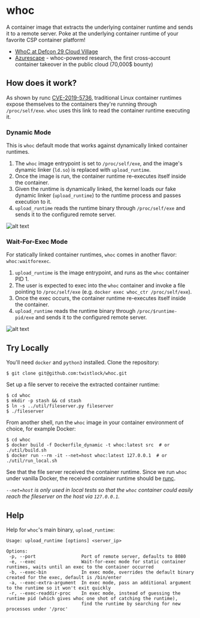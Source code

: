 # whoc
A container image that extracts the underlying container runtime and sends it to a remote server.
Poke at the underlying container runtime of your favorite CSP container platform!

- [WhoC at Defcon 29 Cloud Village](https://www.youtube.com/watch?v=DF0qoCsHKT4)
- [Azurescape](https://unit42.paloaltonetworks.com/azure-container-instances/) - whoc-powered research, the first cross-account container takeover in the public cloud (70,000$ bounty)

## How does it work?
As shown by runc [CVE-2019-5736](https://unit42.paloaltonetworks.com/breaking-docker-via-runc-explaining-cve-2019-5736/), traditional Linux container runtimes expose themselves to the containers they're running through `/proc/self/exe`. `whoc` uses this link to read the container runtime executing it.

### Dynamic Mode
This is `whoc` default mode that works against dynamically linked container runtimes.

1. The `whoc` image entrypoint is set to `/proc/self/exe`, and the image's dynamic linker (`ld.so`) is replaced with `upload_runtime`.
2. Once the image is run, the container runtime re-executes itself inside the container.
3. Given the runtime is dynamically linked, the kernel loads our fake dynamic linker (`upload_runtime`) to the runtime process and passes execution to it. 
4. `upload_runtime` reads the runtime binary through `/proc/self/exe` and sends it to the configured remote server.

![alt text](https://github.com/twistlock/whoc/blob/master/images/whoc_dynamic.png?raw=true "whoc dynamic mode")


### Wait-For-Exec Mode
For statically linked container runtimes, `whoc` comes in another flavor: `whoc:waitforexec`.

1. `upload_runtime` is the image entrypoint, and runs as the `whoc` container PID 1.
2. The user is expected to exec into the `whoc` container and invoke a file pointing to `/proc/self/exe` (e.g. `docker exec whoc_ctr /proc/self/exe`).
3. Once the exec occurs, the container runtime re-executes itself inside the container.
4. `upload_runtime` reads the runtime binary through `/proc/$runtime-pid/exe` and sends it to the configured remote server.

![alt text](https://github.com/twistlock/whoc/blob/master/images/whoc_waitforexec.png?raw=true "whoc wait-for-exec mode")

## Try Locally
You'll need `docker` and `python3` installed. Clone the repository:
```console
$ git clone git@github.com:twistlock/whoc.git
```

Set up a file server to receive the extracted container runtime:
```console
$ cd whoc
$ mkdir -p stash && cd stash
$ ln -s ../util/fileserver.py fileserver 
$ ./fileserver
```
From another shell, run the `whoc` image in your container environment of choice, for example Docker:
```console
$ cd whoc
$ docker build -f Dockerfile_dynamic -t whoc:latest src  # or ./util/build.sh
$ docker run --rm -it --net=host whoc:latest 127.0.0.1  # or ./util/run_local.sh
```
See that the file server received the container runtime. Since we run `whoc` under vanilla Docker, the received container runtime should be [runc](https://github.com/opencontainers/runc). 

*`--net=host` is only used in local tests so that the `whoc` container could easily reach the fileserver on the host via `127.0.0.1`.*


## Help
Help for `whoc`'s main binary, `upload_runtime`:
```
Usage: upload_runtime [options] <server_ip>

Options:
 -p, --port                 Port of remote server, defaults to 8080
 -e, --exec                 Wait-for-exec mode for static container runtimes, waits until an exec to the container occurred
 -b, --exec-bin             In exec mode, overrides the default binary created for the exec, default is /bin/enter
 -a, --exec-extra-argument  In exec mode, pass an additional argument to the runtime so it won't exit quickly
 -r, --exec-readdir-proc    In exec mode, instead of guessing the runtime pid (which gives whoc one shot of catching the runtime),
                            find the runtime by searching for new processes under '/proc'
```
